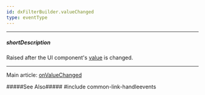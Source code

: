 ```yaml
---
id: dxFilterBuilder.valueChanged
type: eventType
---
```

---
##### shortDescription
Raised after the UI component's [value](/api-reference/10%20UI%20Widgets/dxFilterBuilder/1%20Configuration/value.md '/Documentation/ApiReference/UI_Components/dxFilterBuilder/Configuration/#value') is changed.

---
Main article: [onValueChanged](/api-reference/10%20UI%20Widgets/dxFilterBuilder/1%20Configuration/onValueChanged.md '/Documentation/ApiReference/UI_Components/dxFilterBuilder/Configuration/#onValueChanged')

#####See Also#####
#include common-link-handleevents